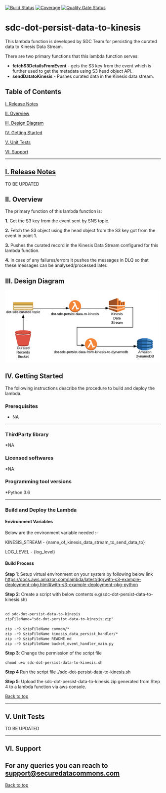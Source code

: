 [![Build Status](https://travis-ci.org/usdot-jpo-sdc-projects/sdc-dot-persist-data-to-kinesis.svg?branch=master)](https://travis-ci.org/usdot-jpo-sdc-projects/sdc-dot-persist-data-to-kinesis)
[![Coverage](https://sonarcloud.io/api/project_badges/measure?project=usdot-jpo-sdc_sdc-dot-persist-data-to-kinesis&metric=coverage)](https://sonarcloud.io/dashboard?id=usdot-jpo-sdc_sdc-dot-persist-data-to-kinesis)
[![Quality Gate Status](https://sonarcloud.io/api/project_badges/measure?project=usdot-jpo-sdc_sdc-dot-persist-data-to-kinesis&metric=alert_status)](https://sonarcloud.io/dashboard?id=usdot-jpo-sdc_sdc-dot-persist-data-to-kinesis)
# sdc-dot-persist-data-to-kinesis
This lambda function is developed by SDC Team for persisting the curated data to Kinesis Data Stream.

There are two primary functions that this lambda function serves:
* **fetchS3DetailsFromEvent** - gets the S3 key from the event which is further used to get the metadata using S3 head object API.
* **sendDatatoKinesis** - Pushes curated data in the Kinesis data stream.

<a name="toc"/>

## Table of Contents

[I. Release Notes](#release-notes)

[II. Overview](#overview)

[III. Design Diagram](#design-diagram)

[IV. Getting Started](#getting-started)

[V. Unit Tests](#unit-tests)

[VI. Support](#support)

---

<a name="release-notes"/>


## [I. Release Notes](ReleaseNotes.md)
TO BE UPDATED

<a name="overview"/>

## II. Overview
The primary function of this lambda function is:

**1.** Get the S3 key from the event sent by SNS topic.

**2.** Fetch the S3 object using the head object from the S3 key got from the event in point 1.

**3.** Pushes the curated record in the Kinesis Data Stream configured for this lambda function.

**4.** In case of any failures/errors it pushes the messages in DLQ so that these messages can be analysed/processed later.

<a name="design-diagram"/>

## III. Design Diagram

![sdc-dot-kinesis-data-persist-to-dynamo](images/persist-data-to-dynamodb.png)

<a name="getting-started"/>

## IV. Getting Started

The following instructions describe the procedure to build and deploy the lambda.

### Prerequisites
* NA 

---
### ThirdParty library

*NA

### Licensed softwares

*NA

### Programming tool versions

*Python 3.6


---
### Build and Deploy the Lambda

#### Environment Variables
Below are the environment variable needed :- 

KINESIS_STREAM - {name_of_kinesis_data_stream_to_send_data_to}

LOG_LEVEL  - {log_level}

#### Build Process

**Step 1**: Setup virtual environment on your system by following below link
https://docs.aws.amazon.com/lambda/latest/dg/with-s3-example-deployment-pkg.html#with-s3-example-deployment-pkg-python

**Step 2**: Create a script with below contents e.g(sdc-dot-persist-data-to-kinesis.sh)
```#!/bin/sh

cd sdc-dot-persist-data-to-kinesis
zipFileName="sdc-dot-persist-data-to-kinesis.zip"

zip -r9 $zipFileName common/*
zip -r9 $zipFileName kinesis_data_persist_handler/*
zip -r9 $zipFileName README.md
zip -r9 $zipFileName bucket_event_handler_main.py
```

**Step 3**: Change the permission of the script file

```
chmod u+x sdc-dot-persist-data-to-kinesis.sh
```

**Step 4** Run the script file
./sdc-dot-persist-data-to-kinesis.sh

**Step 5**: Upload the sdc-dot-persist-data-to-kinesis.zip generated from Step 4 to a lambda function via aws console.

[Back to top](#toc)

---
<a name="unit-tests"/>

## V. Unit Tests

TO BE UPDATED

---
<a name="support"/>

## VI. Support

For any queries you can reach to support@securedatacommons.com
---
[Back to top](#toc)
